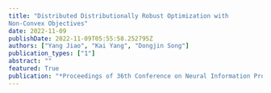 ```yaml
---
title: "Distributed Distributionally Robust Optimization with
Non-Convex Objectives"
date: 2022-11-09
publishDate: 2022-11-09T05:55:58.252795Z
authors: ["Yang Jiao", "Kai Yang", "Dongjin Song"]
publication_types: ["1"]
abstract: ""
featured: True
publication: "*Proceedings of 36th Conference on Neural Information Processing Systems (NeurIPS)*"
---
```

